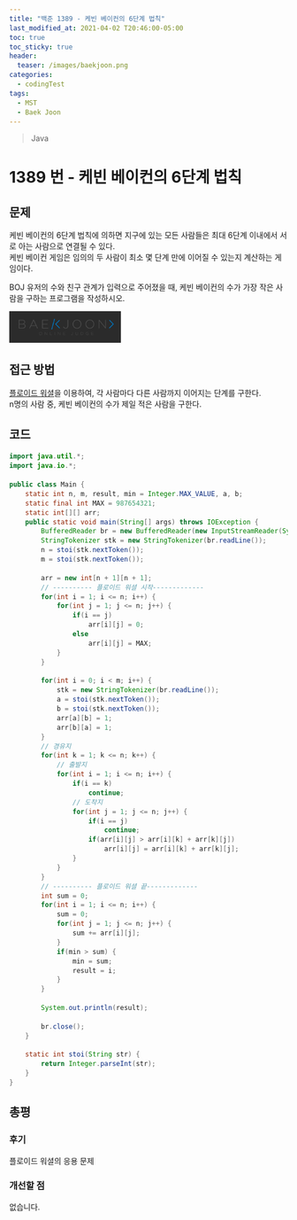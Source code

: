 ```yaml
---
title: "백준 1389 - 케빈 베이컨의 6단계 법칙"
last_modified_at: 2021-04-02 T20:46:00-05:00
toc: true
toc_sticky: true
header:
  teaser: /images/baekjoon.png
categories: 
  - codingTest
tags:
  - MST
  - Baek Joon
---
```


> Java

1389 번 - 케빈 베이컨의 6단계 법칙
=============
 
## 문제

케빈 베이컨의 6단계 법칙에 의하면 지구에 있는 모든 사람들은 최대 6단계 이내에서 서로 아는 사람으로 연결될 수 있다.  
케빈 베이컨 게임은 임의의 두 사람이 최소 몇 단계 만에 이어질 수 있는지 계산하는 게임이다.  

BOJ 유저의 수와 친구 관계가 입력으로 주어졌을 때, 케빈 베이컨의 수가 가장 작은 사람을 구하는 프로그램을 작성하시오.  
  
[<img src="/images/baekjoon.png" width="40%" height="40%">](https://www.acmicpc.net/problem/1389)  

## 접근 방법
[플로이드 워셜](https://ko.wikipedia.org/wiki/%ED%94%8C%EB%A1%9C%EC%9D%B4%EB%93%9C-%EC%9B%8C%EC%85%9C_%EC%95%8C%EA%B3%A0%EB%A6%AC%EC%A6%98)을 이용하여, 각 사람마다 다른 사람까지 이어지는 단계를 구한다.  
n명의 사람 중, 케빈 베이컨의 수가 제일 적은 사람을 구한다.  

## 코드
```java
import java.util.*;
import java.io.*;

public class Main {
	static int n, m, result, min = Integer.MAX_VALUE, a, b;
	static final int MAX = 987654321;
	static int[][] arr;
	public static void main(String[] args) throws IOException {
		BufferedReader br = new BufferedReader(new InputStreamReader(System.in));
    	StringTokenizer stk = new StringTokenizer(br.readLine());
    	n = stoi(stk.nextToken());
    	m = stoi(stk.nextToken());
    	
    	arr = new int[n + 1][n + 1];
    	// ---------- 플로이드 워셜 시작-------------
    	for(int i = 1; i <= n; i++) {
    		for(int j = 1; j <= n; j++) {
    			if(i == j)
    				arr[i][j] = 0;
    			else
    				arr[i][j] = MAX; 
    		}
    	}
    	
    	for(int i = 0; i < m; i++) {
    		stk = new StringTokenizer(br.readLine());
    		a = stoi(stk.nextToken());
    		b = stoi(stk.nextToken());
    		arr[a][b] = 1;
    		arr[b][a] = 1;
    	}
    	// 경유지
    	for(int k = 1; k <= n; k++) {
    		// 출발지
    		for(int i = 1; i <= n; i++) {
    			if(i == k)
    				continue;
    			// 도착지
    			for(int j = 1; j <= n; j++) {
    				if(i == j)
    					continue;
    				if(arr[i][j] > arr[i][k] + arr[k][j])
    					arr[i][j] = arr[i][k] + arr[k][j];
    	    	}
        	}
    	}
		// ---------- 플로이드 워셜 끝-------------
    	int sum = 0;
    	for(int i = 1; i <= n; i++) {
    		sum = 0;
    		for(int j = 1; j <= n; j++) {
    			sum += arr[i][j];
    		}
    		if(min > sum) {
    			min = sum;
    			result = i;
    		}
    	}
    	
    	System.out.println(result);
    	
    	br.close();
	}
	
	static int stoi(String str) {
    	return Integer.parseInt(str);
    }
}	
```

## 총평
### 후기
플로이드 워셜의 응용 문제
### 개선할 점
없습니다.

<!-- ★
<img src="/images/codingTest/bj/문제번호.PNG" width="40%" height="40%">  

-->